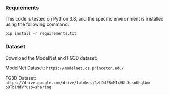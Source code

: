 ### Requiements

This code is tested on Python 3.8, and the specific environment is installed using the following command:

```
pip install -r requirements.txt
```

### Dataset

Download the ModelNet and FG3D dataset:

ModelNet Dataset: `https://modelnet.cs.princeton.edu/`

FG3D Dataset: `https://drive.google.com/drive/folders/1zLDdE8mMIxVKh3usnUhqtWm-o9TbIMdV?usp=sharing`

